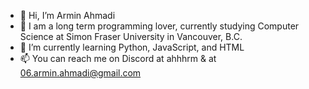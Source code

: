 - 👋 Hi, I’m Armin Ahmadi
- 👀 I am a long term programming lover, currently studying Computer Science at Simon Fraser University in Vancouver, B.C.
- 🌱 I’m currently learning Python, JavaScript, and HTML
- 📫 You can reach me on Discord at ahhhrm & at 06.armin.ahmadi@gmail.com

<!---
Valckyz/Valckyz is a ✨ special ✨ repository because its `README.md` (this file) appears on your GitHub profile.
You can click the Preview link to take a look at your changes.
--->
